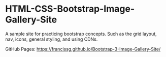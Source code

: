 # HTML-CSS-Bootstrap-Image-Gallery-Site
A sample site for practicing bootstrap concepts. Such as the grid layout, nav, icons, general styling, and using CDNs.

GitHub Pages: https://francissg.github.io/Bootstrap-3-Image-Gallery-Site/
